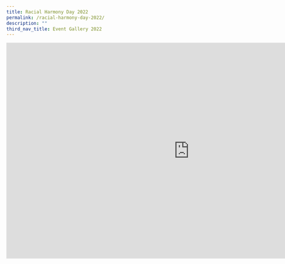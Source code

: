 ```yaml
---
title: Racial Harmony Day 2022
permalink: /racial-harmony-day-2022/
description: ""
third_nav_title: Event Gallery 2022
---
```

<iframe src="https://docs.google.com/presentation/d/e/2PACX-1vSyfpxLFiECxFHsllEF9FqsyRNJB80odI21HvRX7jSVIrqkNbEPx83CfXnfa2QBmi-cSg5rhhlpJijz/embed?start=false&loop=false&delayms=10000" frameborder="0" width="960" height="569" allowfullscreen="true"></iframe>
